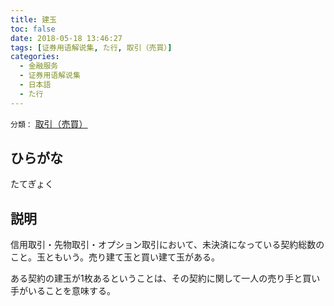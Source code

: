 ```yaml
---
title: 建玉
toc: false
date: 2018-05-18 13:46:27
tags: [证券用语解说集, た行, 取引（売買）]
categories:
  - 金融服务
  - 证券用语解说集
  - 日本語
  - た行
---
```


`分類：` [取引（売買）](/tags/取引（売買）/)

## ひらがな

たてぎょく

## 説明

信用取引・先物取引・オプション取引において、未決済になっている契約総数のこと。玉ともいう。売り建て玉と買い建て玉がある。

ある契約の建玉が1枚あるということは、その契約に関して一人の売り手と買い手がいることを意味する。
